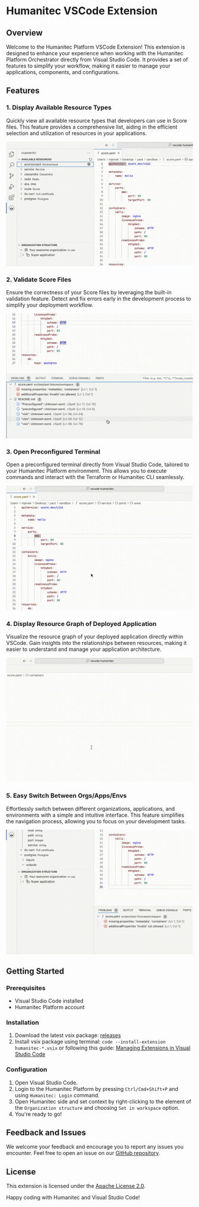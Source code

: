 # Humanitec VSCode Extension

## Overview

Welcome to the Humanitec Platform VSCode Extension! This extension is designed to enhance your experience when working with the Humanitec Platform Orchestrator directly from Visual Studio Code. It provides a set of features to simplify your workflow, making it easier to manage your applications, components, and configurations.

## Features

### 1. Display Available Resource Types

Quickly view all available resource types that developers can use in Score files. This feature provides a comprehensive list, aiding in the efficient selection and utilization of resources in your applications.

![](docs/assets/resources.gif)

### 2. Validate Score Files

Ensure the correctness of your Score files by leveraging the built-in validation feature. Detect and fix errors early in the development process to simplify your deployment workflow.

![](docs/assets/validation.gif)

### 3. Open Preconfigured Terminal

Open a preconfigured terminal directly from Visual Studio Code, tailored to your Humanitec Platform environment. This allows you to execute commands and interact with the Terraform or Humanitec CLI seamlessly.

![](docs/assets/terminal.gif)

### 4. Display Resource Graph of Deployed Application

Visualize the resource graph of your deployed application directly within VSCode. Gain insights into the relationships between resources, making it easier to understand and manage your application architecture.

![](docs/assets/resource-graph.gif)

### 5. Easy Switch Between Orgs/Apps/Envs

Effortlessly switch between different organizations, applications, and environments with a simple and intuitive interface. This feature simplifies the navigation process, allowing you to focus on your development tasks.

![](docs/assets/organization.gif)

## Getting Started

### Prerequisites

- Visual Studio Code installed
- Humanitec Platform account

### Installation

1. Download the latest vsix package: [releases](https://github.com/humanitec/vscode-humanitec/releases/latest)
2. Install vsix package using terminal: `code --install-extension humanitec-*.vsix` or following this guide: [Managing Extensions in Visual Studio Code](https://code.visualstudio.com/docs/editor/extension-marketplace#_install-from-a-vsix)

### Configuration

1. Open Visual Studio Code.
2. Login to the Humanitec Platform by pressing `Ctrl/Cmd+Shift+P` and using `Humanitec: Login` command.
3. Open Humanitec side and set context by right-clicking to the element of the `Organization structure` and choosing `Set in workspace` option.
4. You're ready to go!

## Feedback and Issues

We welcome your feedback and encourage you to report any issues you encounter. Feel free to open an issue on our [GitHub repository](https://github.com/mateuszjenek/vscode-humanitec/issues).

## License

This extension is licensed under the [Apache License 2.0](LICENSE).

Happy coding with Humanitec and Visual Studio Code!
